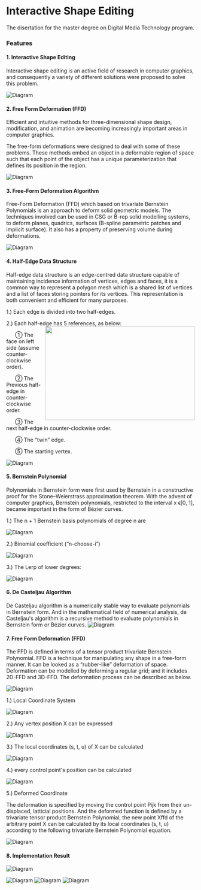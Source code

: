 # Interactive Shape Editing

The disertation for the master degree on Digital Media Technology program.

### Features

#### 1. Interactive Shape Editing

  Interactive shape editing is an active field of research in computer graphics, and consequently a variety of different solutions were proposed to solve this problem.
  
   ![Diagram](docs/2.png)

#### 2. Free Form Deformation (FFD)

  Efficient and intuitive methods for three-dimensional shape design, modification, and animation are becoming increasingly important areas in computer graphics.

  The free-form deformations were designed to deal with some of these problems. These methods embed an object in a deformable region of space such that each point of the object has a unique parameterization that defines its position in the region.
  
   ![Diagram](docs/1.png)

#### 3. Free-Form Deformation Algorithm

  Free-Form Deformation (FFD) which based on trivariate Bernstein Polynomials is an approach to deform solid geometric models. The techniques involved can be used in CSG or B-rep solid modelling systems, to deform planes, quadrics, surfaces (B-spline parametric patches and implicit surface). It also has a property of preserving volume during deformations.
  
   ![Diagram](docs/Classes.jpg)

#### 4. Half-Edge Data Structure

  Half-edge data structure is an edge-centred data structure capable of maintaining incidence information of vertices, edges and faces, it is a common way to represent a polygon mesh which is a shared list of vertices and a list of faces storing pointers for its vertices. This representation is both convenient and efficient for many purposes.

  1.) Each edge is divided into two half-edges.  

  2.) Each half-edge has 5 references, as below:
      <img align="right" src="docs/4.1.png" width="400" height="250">

   &nbsp;&nbsp;&nbsp;&nbsp;&nbsp;&nbsp;① The face on left side (assume counter-clockwise order).

   &nbsp;&nbsp;&nbsp;&nbsp;&nbsp;&nbsp;② The Previous half-edge in counter-clockwise order.

   &nbsp;&nbsp;&nbsp;&nbsp;&nbsp;&nbsp;③ The next half-edge in counter-clockwise order.

   &nbsp;&nbsp;&nbsp;&nbsp;&nbsp;&nbsp;④ The “twin” edge.

   &nbsp;&nbsp;&nbsp;&nbsp;&nbsp;&nbsp;⑤ The starting vertex.

   ![Diagram](docs/4.2.png)
   
#### 5. Bernstein Polynomial

  Polynomials in Bernstein form were first used by Bernstein in a constructive proof for the Stone–Weierstrass approximation theorem. With the advent of computer graphics, Bernstein polynomials, restricted to the interval x ϵ[0, 1], became important in the form of Bézier curves.

  1.) The n + 1 Bernstein basis polynomials of degree n are

   ![Diagram](docs/5.1.png)
  
  2.) Binomial coefficient (“n-choose-i”)

   ![Diagram](docs/5.2.png)

  3.) The Lerp of lower degrees:

   ![Diagram](docs/5.3.png)

#### 6. De Casteljau Algorithm

  De Casteljau algorithm is a numerically stable way to evaluate polynomials in Bernstein form. And in the mathematical field of numerical analysis, de Casteljau's algorithm is a recursive method to evaluate polynomials in Bernstein form or Bézier curves.
  ![Diagram](docs/6.png)

#### 7. Free Form Deformation (FFD)

  The FFD is defined in terms of a tensor product trivariate Bernstein Polynomial. FFD is a technique for manipulating any shape in a free-form manner. It can be looked as a “rubber-like” deformation of space. Deformation can be modelled by deforming a regular grid; and it includes 2D-FFD and 3D-FFD. The deformation process can be described as below.
  
  ![Diagram](docs/7.png)


  1.) Local Coordinate System

  ![Diagram](docs/7.1.png)

  2.) Any vertex position X can be expressed

  ![Diagram](docs/7.2.png)

  3.) The local coordinates (s, t, u) of X can be calculated

  ![Diagram](docs/7.3.png)

  4.) every control point's position can be calculated

  ![Diagram](docs/7.4.png)

  5.) Deformed Coordinate

  The deformation is specified by moving the control point Pijk from their un-displaced, latticial positions. And the deformed function is defined by a trivariate tensor product Bernstein Polynomial, the new point Xffd of the arbitrary point X can be calculated by its local coordinates (s, t, u) according to the following trivariate Bernstein Polynomial equation.
  
  ![Diagram](docs/7.5.png)


#### 8. Implementation Result

![Diagram](docs/8.1.png)

![Diagram](docs/8.2.png)
![Diagram](docs/8.3.png)
![Diagram](docs/8.4.png)


